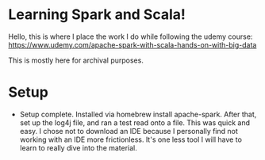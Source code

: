 # Learning Spark and Scala!

Hello, this is where I place the work I do while following the udemy course:
https://www.udemy.com/apache-spark-with-scala-hands-on-with-big-data

This is mostly here for archival purposes.


# Setup
- Setup complete. Installed via homebrew install apache-spark. After that, set up the log4j file, and ran a test read onto a file. This was quick and easy. I chose not to download an IDE because I personally find not working with an IDE more frictionless. It's one less tool I will have to learn to really dive into the material.

